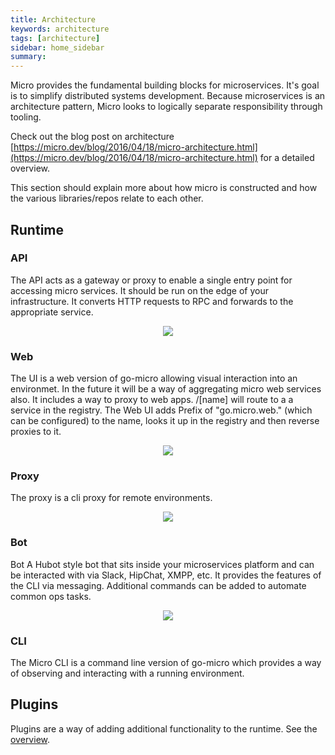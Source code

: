 ```yaml
---
title: Architecture
keywords: architecture
tags: [architecture]
sidebar: home_sidebar
summary: 
---
```


Micro provides the fundamental building blocks for microservices. It's goal is to simplify distributed systems development. Because microservices is an architecture pattern, Micro looks to logically separate responsibility through tooling. 

Check out the blog post on architecture [https://micro.dev/blog/2016/04/18/micro-architecture.html](https://micro.dev/blog/2016/04/18/micro-architecture.html) for a detailed 
overview.

This section should explain more about how micro is constructed and how the various libraries/repos relate to each other.

## Runtime

### API

The API acts as a gateway or proxy to enable a single entry point for accessing micro services. It should be run on the edge of your infrastructure. It converts HTTP requests to RPC and forwards to the appropriate service.

<p align="center">
  <img src="images/api.png" />
</p>

### Web

The UI is a web version of go-micro allowing visual interaction into an environmet. In the future it will be a way of aggregating micro web services also. It includes a way to proxy to web apps. /[name] will route to a a service in the registry. The Web UI adds Prefix of "go.micro.web." (which can be configured) to the name, looks 
it up in the registry and then reverse proxies to it.

<p align="center">
  <img src="images/web.png" />
</p>

### Proxy

The proxy is a cli proxy for remote environments.

<p align="center">
  <img src="images/car.png" />
</p>

### Bot

Bot A Hubot style bot that sits inside your microservices platform and can be interacted with via Slack, HipChat, XMPP, etc. It provides the features of the CLI via messaging. Additional commands can be added to automate common ops tasks.

<p align="center">
  <img src="images/bot.png" />
</p>

### CLI

The Micro CLI is a command line version of go-micro which provides a way of observing and interacting with a running environment.

## Plugins

Plugins are a way of adding additional functionality to the runtime. See the [overview](runtime-plugins.html).

